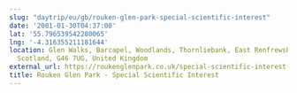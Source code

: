 ```yaml
---
slug: "daytrip/eu/gb/rouken-glen-park-special-scientific-interest"
date: '2001-01-30T04:37:00'
lat: '55.796539542280065'
lng: '-4.316355211181644'
location: Glen Walks, Barcapel, Woodlands, Thornliebank, East Renfrewshire, Alba /
  Scotland, G46 7UG, United Kingdom
external_url: https://roukenglenpark.co.uk/special-scientific-interest-site
title: Rouken Glen Park - Special Scientific Interest
---
```



